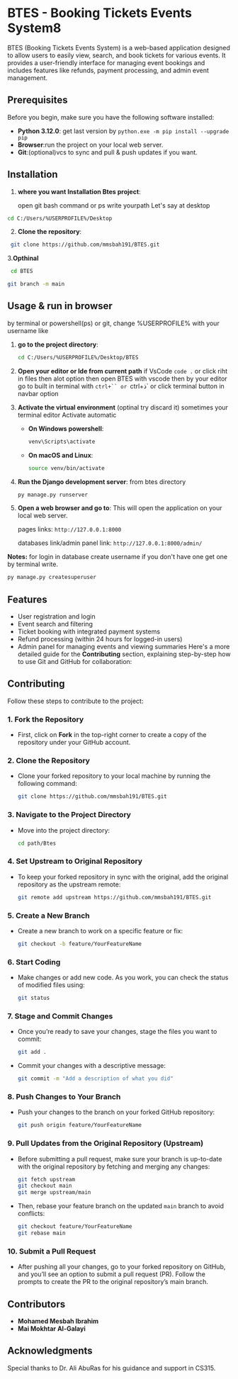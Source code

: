 # BTES - Booking Tickets Events System8

BTES (Booking Tickets Events System) is a web-based application designed to allow users to easily view, search, and book tickets for various events. It provides a user-friendly interface for managing event bookings and includes features like refunds, payment processing, and admin event management.

## Prerequisites

Before you begin, make sure you have the following software installed:

- **Python 3.12.0**: get last version by `python.exe -m pip install --upgrade pip`
- **Browser**:run the project on your local web server.
- **Git**:(optional)vcs to sync and pull & push updates if you want.

## Installation

1. **where you want Installation Btes project**:

   open git bash command or ps write yourpath  Let's say at desktop

```bash
cd C:/Users/%USERPROFILE%/Desktop
```

2. **Clone the repository**:

```bash
 git clone https://github.com/mmsbah191/BTES.git
```

3.**Opthinal**

```bash
 cd BTES
```

```bash
git branch -m main
```

## Usage & run in browser

by terminal or powershell(ps) or git, change %USERPROFILE% with your username like

1. **go to the project directory**:

   ```bash
   cd C:/Users/%USERPROFILE%/Desktop/BTES
   ```
2. **Open your editor or Ide from current path**
   if VsCode `code .` or click riht in files then alot option then open BTES with vscode
   then by your editor go to built in terminal with `ctrl+`` or `ctrl+ذ` or click terminal button in navbar option
3. **Activate the virtual environment**
   (optinal try discard it) sometimes your terminal editor Activate automatic

   - **On Windows powershell**:
     ```bash
     venv\Scripts\activate
     ```
   - **On macOS and Linux**:
     ```bash
     source venv/bin/activate
     ```
4. **Run the Django development server**:
   from btes directory

   ```bash
   py manage.py runserver
   ```
5. **Open a web browser and go to**:
   This will open the application on your local web server.

   pages links: ```http://127.0.0.1:8000```

   databases link/admin panel link: ```http://127.0.0.1:8000/admin/```

**Notes:**
for login in database create username if you don't have one get one by terminal write.

```bash
py manage.py createsuperuser
```

## Features

- User registration and login
- Event search and filtering
- Ticket booking with integrated payment systems
- Refund processing (within 24 hours for logged-in users)
- Admin panel for managing events and viewing summaries
  Here's a more detailed guide for the **Contributing** section, explaining step-by-step how to use Git and GitHub for collaboration:

## Contributing

Follow these steps to contribute to the project:

### 1. Fork the Repository

- First, click on **Fork** in the top-right corner to create a copy of the repository under your GitHub account.

### 2. Clone the Repository

- Clone your forked repository to your local machine by running the following command:
  ```bash
  git clone https://github.com/mmsbah191/BTES.git
  ```

### 3. Navigate to the Project Directory

- Move into the project directory:
  ```bash
  cd path/Btes
  ```

### 4. Set Upstream to Original Repository

- To keep your forked repository in sync with the original, add the original repository as the upstream remote:
  ```bash
  git remote add upstream https://github.com/mmsbah191/BTES.git
  ```

### 5. Create a New Branch

- Create a new branch to work on a specific feature or fix:
  ```bash
  git checkout -b feature/YourFeatureName
  ```

### 6. Start Coding

- Make changes or add new code. As you work, you can check the status of modified files using:
  ```bash
  git status
  ```

### 7. Stage and Commit Changes

- Once you’re ready to save your changes, stage the files you want to commit:
  ```bash
  git add .
  ```
- Commit your changes with a descriptive message:
  ```bash
  git commit -m "Add a description of what you did"
  ```

### 8. Push Changes to Your Branch

- Push your changes to the branch on your forked GitHub repository:
  ```bash
  git push origin feature/YourFeatureName
  ```

### 9. Pull Updates from the Original Repository (Upstream)

- Before submitting a pull request, make sure your branch is up-to-date with the original repository by fetching and merging any changes:
  ```bash
  git fetch upstream
  git checkout main
  git merge upstream/main
  ```
- Then, rebase your feature branch on the updated `main` branch to avoid conflicts:
  ```bash
  git checkout feature/YourFeatureName
  git rebase main
  ```

### 10. Submit a Pull Request

- After pushing all your changes, go to your forked repository on GitHub, and you’ll see an option to submit a pull request (PR). Follow the prompts to create the PR to the original repository’s main branch.

## Contributors

- **Mohamed Mesbah Ibrahim**
- **Mai Mokhtar Al-Galayi**

## Acknowledgments

Special thanks to Dr. Ali AbuRas for his guidance and support in CS315.
